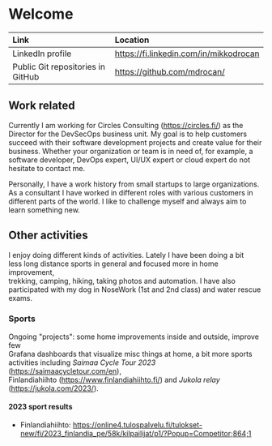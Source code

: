# Welcome

Link | Location
:---- | :----
LinkedIn profile | <https://fi.linkedin.com/in/mikkodrocan>
Public Git repositories in GitHub | <https://github.com/mdrocan/>

## Work related

Currently I am working for Circles Consulting (<https://circles.fi/>) as the \
Director for the DevSecOps business unit. My goal is to help customers \
succeed with their software development projects and create value for their \
business. Whether your organization or team is in need of, for example, a \
software developer, DevOps expert, UI/UX expert or cloud expert do not \
hesitate to contact me.

Personally, I have a work history from small startups to large organizations. \
As a consultant I have worked in different roles with various customers in \
different parts of the world. I like to challenge myself and always aim to \
learn something new.

## Other activities

I enjoy doing different kinds of activities. Lately I have been doing a bit \
less long distance sports in general and focused more in home improvement, \
trekking, camping, hiking, taking photos and automation. I have also \
participated with my dog in NoseWork (1st and 2nd class) and water rescue \
exams.

### Sports
Ongoing "projects": some home improvements inside and outside, improve few \
Grafana dashboards that visualize misc things at home, a bit more sports \
activities including _Saimaa Cycle Tour 2023_ (<https://saimaacycletour.com/en>),\
 Finlandiahiihto (<https://www.finlandiahiihto.fi/>) and _Jukola relay_ \
(<https://jukola.com/2023/>).

#### 2023 sport results
- Finlandiahiihto: <https://online4.tulospalvelu.fi/tulokset-new/fi/2023_finlandia_pe/58k/kilpailijat/p1/?Popup=Competitor;864;1>